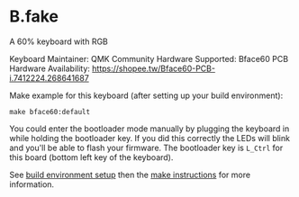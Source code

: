 B.fake
========

A 60% keyboard with RGB

Keyboard Maintainer: QMK Community
Hardware Supported: Bface60 PCB
Hardware Availability: https://shopee.tw/Bface60-PCB-i.7412224.268641687

Make example for this keyboard (after setting up your build environment):

    make bface60:default

You could enter the bootloader mode manually
by plugging the keyboard in while holding the bootloader key. If you did this
correctly the LEDs will blink and you'll be able to flash your firmware.
The bootloader key is `L_Ctrl` for this board (bottom left key of the keyboard).

See [build environment setup](https://docs.qmk.fm/build_environment_setup.html) then the [make instructions](https://docs.qmk.fm/make_instructions.html) for more information.
